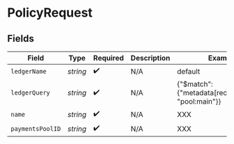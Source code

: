 # PolicyRequest


## Fields

| Field                                                 | Type                                                  | Required                                              | Description                                           | Example                                               |
| ----------------------------------------------------- | ----------------------------------------------------- | ----------------------------------------------------- | ----------------------------------------------------- | ----------------------------------------------------- |
| `ledgerName`                                          | *string*                                              | :heavy_check_mark:                                    | N/A                                                   | default                                               |
| `ledgerQuery`                                         | *string*                                              | :heavy_check_mark:                                    | N/A                                                   | {"$match": {"metadata[reconciliation]": "pool:main"}} |
| `name`                                                | *string*                                              | :heavy_check_mark:                                    | N/A                                                   | XXX                                                   |
| `paymentsPoolID`                                      | *string*                                              | :heavy_check_mark:                                    | N/A                                                   | XXX                                                   |